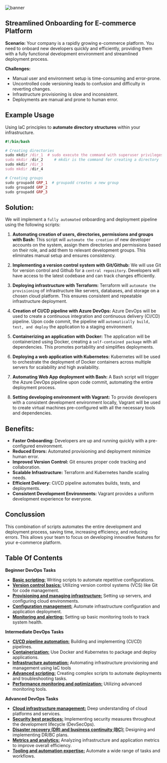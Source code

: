 ![banner](https://github.com/AleMorales9011/FORGE-OPS/blob/main/src/images/Forge-ops%20banner.jpg)

## Streamlined Onboarding for E-commerce Platform

**Scenario:** Your company is a rapidly growing e-commerce platform. You need to onboard new developers quickly and efficiently, providing them with a fully functional development environment and streamlined deployment process. 

**Challenges:**

- Manual user and environment setup is time-consuming and error-prone.
- Uncontrolled code versioning leads to confusion and difficulty in reverting changes.
- Infrastructure provisioning is slow and inconsistent.
- Deployments are manual and prone to human error.

## Example Usage
Using IaC principles to **automate directory structures** within your infrastructure.

```ruby
#!/bin/bash

# Creating directories
sudo mkdir /dir_1  # sudo execute the command with superuser privileges
sudo mkdir /dir_2     # mkdir is the command for creating a directory
sudo mkdir /dir_3
sudo mkdir /dir_4

# Creating groups
sudo groupadd GRP_1  # groupadd creates a new group
sudo groupadd GRP_2
sudo groupadd GRP_3

```

## Solution: 
We will implement a ```fully automated``` onboarding and deployment pipeline using the following scripts:

1. **Automating creation of users, directories, permissions and groups with Bash:** 
This script will ```automate the creation``` of new developer accounts on the system, assign them directories and permissions based on their role, and add them to relevant development groups. This eliminates manual setup and ensures consistency.

2. **Implementing a version control system with Git/Github:** 
We will use Git for version control and Github for a ```central repository```. Developers will have access to the latest codebase and can track changes efficiently.

3. **Deploying infrastructure with Terraform:** 
Terraform will ```automate the provisioning``` of infrastructure like servers, databases, and storage on a chosen cloud platform. This ensures consistent and repeatable infrastructure deployment.

4. **Creation of CI/CD pipeline with Azure DevOps:** 
Azure DevOps will be used to create a continuous integration and continuous delivery (CI/CD) pipeline. Upon code commit, the pipeline will ```automatically build, test, and deploy``` the application to a staging environment.

5. **Containerizing an application with Docker:** 
The application will be containerized using Docker, creating a ```self-contained package``` with all dependencies. This promotes portability and simplifies deployments. 

6. **Deploying a web application with Kubernetes:** 
Kubernetes will be used to orchestrate the deployment of Docker containers across multiple servers for scalability and high availability.

7. **Automating Web App deployment with Bash:** 
A Bash script will trigger the Azure DevOps pipeline upon code commit, automating the entire deployment process.

8. **Setting developing environment with Vagrant:** 
To provide developers with a consistent development environment locally, Vagrant will be used to create virtual machines pre-configured with all the necessary tools and dependencies.

## Benefits:

* **Faster Onboarding:** Developers are up and running quickly with a pre-configured environment.
* **Reduced Errors:** Automated provisioning and deployment minimize human error.
* **Improved Version Control:** Git ensures proper code tracking and collaboration.
* **Scalable Infrastructure:** Terraform and Kubernetes handle scaling needs.
* **Efficient Delivery:** CI/CD pipeline automates builds, tests, and deployments.
* **Consistent Development Environments:** Vagrant provides a uniform development experience for everyone.

## Conclussion
This combination of scripts automates the entire development and deployment process, saving time, increasing efficiency, and reducing errors. This allows your team to focus on developing innovative features for your e-commerce platform.

## Table Of Contents

**Beginner DevOps Tasks**

- [**Basic scripting:**](https://github.com/AleMorales9011/01-DEVOPS/blob/4fda7650a86298cdba6c4a54cc96d18fa492f01d/001-BASIC%20SCRIPTING/README.md) Writing scripts to automate repetitive configurations.<br>
- [**Version control basics:**](https://github.com/AleMorales9011/01-DEVOPS/tree/21317e522d77985e9d751d2035ebb7ab15329a87/002-VERSION%20CONTROL%20BASICS) Utilizing version control systems (VCS) like Git for code management.
- [**Provisioning and managing infrastructure:**](https://github.com/AleMorales9011/01-DEVOPS/blob/e5a2db3041f6fedaf159c9a1acaadc0a6a5d499c/003%20PROVISIONING%20INFRASTRUCTURE/README.md) Setting up servers, and configuring cloud environments.
- [**Configuration management:**](https://github.com/AleMorales9011/01-DEVOPS/blob/67c1af58c389f7bf7e49145b1279acbcac14b40b/009-%20CONFIGURATION%20MANAGEMENT/README.md) Automate infrastructure configuration and application deployment.<br>
- [**Monitoring and alerting:**]() Setting up basic monitoring tools to track system health.

**Intermediate DevOps Tasks**

- [**CI/CD pipeline automation:**](https://github.com/AleMorales9011/01-DEVOPS/tree/dfeebb970c5d2e188626a02a99f437fcc490cd9b/003-ARCHITECTURE-BFF-PATTERN) Building and implementing (CI/CD) pipelines.
- [**Containerization:**](https://github.com/AleMorales9011/01-DEVOPS/tree/c6539dc6757d215e91aa030d36c1f48a2d120ba6/005-%20CONTEINERIZATION) Use Docker and Kubernetes to package and deploy applications.
- [**Infrastructure automation:**](https://github.com/AleMorales9011/01-DEVOPS/blob/0df8472a347ad3f828caed087bbf9c32cb44eab1/008-INFRASTRUCTURE%20AUTOMATION/README.md) Automating infrastructure provisioning and management using IaC tools
- [**Advanced scripting:**](https://github.com/AleMorales9011/01-DEVOPS/blob/8f0ee0cb3c32f32a3711bf8ad350d8985582b7db/009-ADVANCED%20SCRIPTING/README.md) Creating complex scripts to automate deployments and troubleshooting tasks.
- [**Performance monitoring and optimization:**]() Utilizing advanced monitoring tools.

**Advanced DevOps Tasks**

- [**Cloud infrastructure management:**]() Deep understanding of cloud platforms and services.
- [**Security best practices:**]() Implementing security measures throughout the development lifecycle (DevSecOps).
- [**Disaster recovery (DR) and business continuity (BC):**]() Designing and implementing DR/BC plans.
- [**Metrics and analytics:**]() Analyzing infrastructure and application metrics to improve overall efficiency.
- [**Tooling and automation expertise:**]() Automate a wide range of tasks and workflows.



